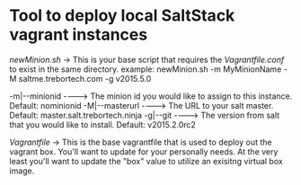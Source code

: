 # Tool to deploy local SaltStack vagrant instances

*newMinion.sh* -> This is your base script that requires the *Vagrantfile.conf* to exist in the same directory.
example: newMinion.sh -m MyMinionName -M saltme.trebortech.com -g v2015.5.0

-m|--minionid  ---->  The minion id you would like to assign to this instance. Default: nominionid
-M|--masterurl ---->  The URL to your salt master. Default: master.salt.trebortech.ninja
-g|--git       ---->  The version from salt that you would like to install. Default: v2015.2.0rc2

*Vagrantfile*  -> This is the base vagrantfile that is used to deploy out the vagrant box.
You'll want to update for your personally needs. At the very least you'll want to update the "box" value to utilize an exisitng virtual box image.